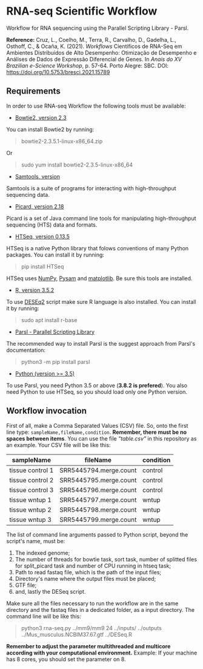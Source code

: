 # RNA-seq Scientific Workflow
Workflow for RNA sequencing using the Parallel Scripting Library - Parsl.

**Reference:** Cruz, L., Coelho, M., Terra, R., Carvalho, D., Gadelha, L., Osthoff, C., & Ocaña, K. (2021). *Workflows* Científicos de RNA-Seq em Ambientes Distribuídos de Alto Desempenho: Otimização de Desempenho e Análises de Dados de Expressão Diferencial de Genes. In *Anais do XV Brazilian e-Science Workshop*, p. 57-64. Porto Alegre: SBC. DOI: https://doi.org/10.5753/bresci.2021.15789

## Requirements

In order to use RNA-seq Workflow the following tools must be available:

- [Bowtie2, version 2.3](http://bowtie-bio.sourceforge.net/bowtie2/index.shtml)

You can install Bowtie2 by running:

> bowtie2-2.3.5.1-linux-x86_64.zip

Or

> sudo yum install bowtie2-2.3.5-linux-x86_64

- [Samtools, version ](http://www.htslib.org/)

Samtools is a suite of programs for interacting with high-throughput sequencing data.

- [Picard, version 2.18](https://github.com/broadinstitute/picard)

Picard is a set of Java command line tools for manipulating high-throughput sequencing (HTS) data and formats.

- [HTSeq, version 0.13.5](https://htseq.readthedocs.io/en/master/)

HTSeq is a native Python library that folows conventions of many Python packages. You can install it by running:

> pip install HTSeq

HTSeq uses [NumPy](https://numpy.org/), [Pysam](https://github.com/pysam-developers/pysam) and [matplotlib](https://matplotlib.org/). Be sure this tools are installed.

- [R, version 3.5.2](https://www.r-project.org/)

To use [DESEq2](https://bioconductor.org/packages/release/bioc/html/DESeq2.html) script make sure R language is also installed. You can install it by running:


> sudo apt install r-base

- [Parsl - Parallel Scripting Library](https://parsl.readthedocs.io/en/stable/index.html)

The recommended way to install Parsl is the suggest approach from Parsl's documentation:


> python3 -m pip install parsl

- [Python (version >= 3.5)](https://www.python.org/)

To use Parsl, you need Python 3.5 or above (**3.8.2 is prefered**). You also need Python to use HTSeq, so you should load only one Python version.

## Workflow invocation

First of all, make a Comma Separated Values (CSV) file. So, onto the first line type: ``sampleName,fileName,condition``. **Remember, there must be no spaces between items**. You can use the file *"table.csv"* in this repository as an example. Your CSV file will be like this:

   |    sampleName    |     fileName     |condition|
   |------------------|------------------|---------|
   | tissue control 1 | SRR5445794.merge.count | control |
   | tissue control 2 | SRR5445795.merge.count | control |
   | tissue control 3 | SRR5445796.merge.count | control |
   | tissue wntup 1   | SRR5445797.merge.count | wntup   |
   | tissue wntup 2   | SRR5445798.merge.count | wntup   |
   | tissue wntup 3   | SRR5445799.merge.count | wntup   |

The list of command line arguments passed to Python script, beyond the script's name, must be: 

 1. The indexed genome; 
 2. The number of threads for bowtie task, sort task, number of splitted files for split_picard task and number of CPU running in htseq task; 
 3. Path to read fastaq file, which is the path of the input files; 
 4. Directory's name where the output files must be placed;  
 5. GTF file;
 7. and, lastly the DESeq script. 
 
Make sure all the files necessary to run the workflow are in the same directory and the fastaq files in a dedicated folder, as a input directory. The command line will be like this:

> python3 rna-seq.py ../mm9/mm9 24 ../inputs/ ../outputs ../Mus_musculus.NCBIM37.67.gtf ../DESeq.R

**Remember to adjust the parameter multithreaded and multicore according with your computational environment.** 
Example: If your machine has 8 cores, you should set the parameter on 8.
